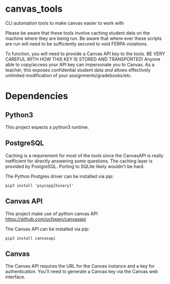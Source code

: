 # canvas_tools
CLI automation tools to make canvas easier to work with

Please be aware that these tools involve caching student data on the machine
where they are being run. Be aware that where ever these scripts are run will
need to be sufficiently secured to void FERPA violations.

To function, you will need to provide a Canvas API key to the tools. BE VERY CAREFUL WITH HOW THIS KEY IS STORED AND TRANSPORTED! Anyone able to copy/access your API key can impersonate you to Canvas. As a teacher, this exposes confidential student data _and_ allows effectively unlimited modification of your assignments/gradebooks/etc.


# Dependencies
## Python3
This project expects a python3 runtime.

## PostgreSQL
Caching is a requirement for most of the tools since the CanvasAPI is really
inefficient for directly answering some questions. The caching layer is provided
by PostgreSQL. Porting to SQLite likely wouldn't be hard.

The Python Postgres driver can be installed via pip:

    pip3 install 'psycopg[binary]'

## Canvas API
This project make use of python canvas API <https://github.com/ucfopen/canvasapi>

The Canvas API can be installed via pip: 

    pip3 install canvasapi

## Canvas
The Canvas API requires the URL for the Canvas instance and a key for authentication. You'll need to generate a Canvas key via the Canvas web interface.
